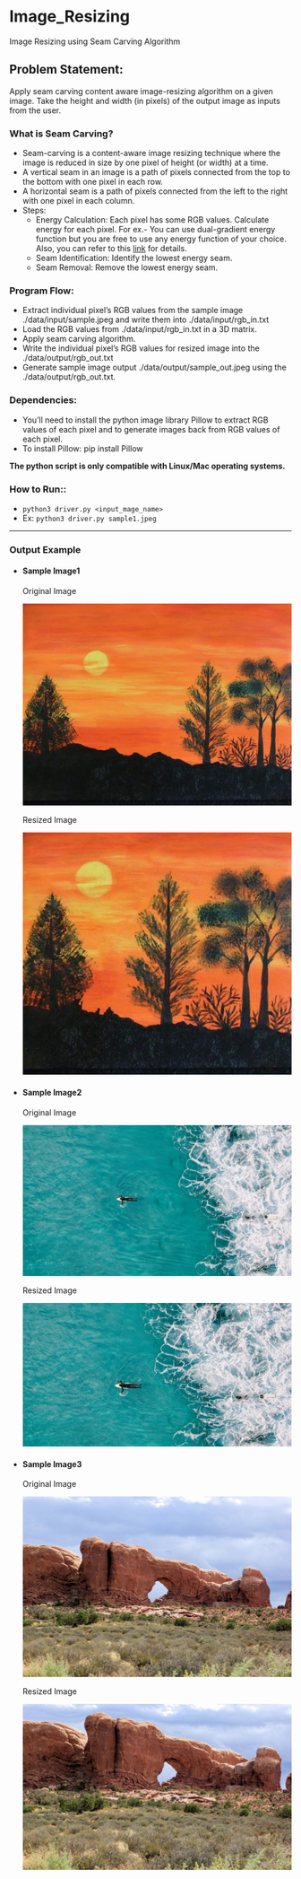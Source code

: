 # Image_Resizing
Image Resizing using Seam Carving Algorithm

## Problem Statement: 
Apply seam carving content aware image-resizing algorithm on a given image. Take the height and width (in pixels) of the output image as inputs from the user.

### What is Seam Carving?
- Seam-carving is a content-aware image resizing technique where the image is reduced in size by one pixel of height (or width) at a time.
- A vertical seam in an image is a path of pixels connected from the top to the bottom with one pixel in each row.
- A horizontal seam is a path of pixels connected from the left to the right with one pixel in each column.
- Steps:
    - Energy Calculation: Each pixel has some RGB values.
    Calculate energy for each pixel. For ex.- You can use
    dual-gradient energy function but you are free to use any
    energy function of your choice. Also, you can refer to this
    [link](https://www.cs.princeton.edu/courses/archive/fall17/cos226/assignments/seam/index.html) for details.
    - Seam Identification: Identify the lowest energy seam.
    - Seam Removal: Remove the lowest energy seam.
### Program Flow:
  - Extract individual pixel’s RGB values from the sample image
    ./data/input/sample.jpeg and write them into ./data/input/rgb_in.txt
  - Load the RGB values from ./data/input/rgb_in.txt in a 3D matrix.
  - Apply seam carving algorithm.
  - Write the individual pixel’s RGB values for resized image into the
    ./data/output/rgb_out.txt
  - Generate sample image output ./data/output/sample_out.jpeg
    using the ./data/output/rgb_out.txt.
### Dependencies:
- You’ll need to install the python image library Pillow to extract RGB
values of each pixel and to generate images back from RGB values of
each pixel.
- To install Pillow: pip install Pillow

**The python script is only compatible with Linux/Mac operating systems.**

### How to Run::
- ```python3 driver.py <input_mage_name>```
- Ex:  ```python3 driver.py sample1.jpeg```
---
### Output Example

- #### Sample Image1
  Original Image
  
   ![Image 1](/data/input/sample4.jpeg)
  
  Resized Image
  
   ![Image 2](/data/output/sample_out4.jpeg)
  
- #### Sample Image2
  Original Image
  
   ![Image 3](/data/input/sample1.jpeg)
  
  Resized Image
  
  ![Image 4](/data/output/sample_out1.jpeg)
  
- #### Sample Image3
  Original Image
  
   ![Image 5](/data/input/sample3.jpeg)
  
  Resized Image
  
   ![Image 6](/data/output/sample_out3.jpeg)



